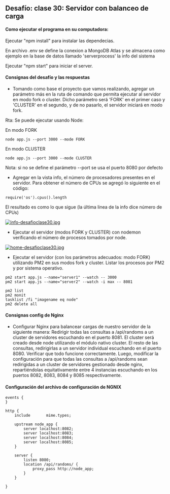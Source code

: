 ## Desafío: clase 30: Servidor con balanceo de carga
#### Como ejecutar el programa en su computadora:

Ejecutar "npm install" para instalar las dependecias.

En archivo .env se define la conexion a MongoDB Atlas y se almacena como ejemplo
en la base de datos llamado 'serverprocess' la info del sistema

Ejecutar "npm start" para iniciar el server.

#### Consignas del desafío y las respuestas
* Tomando como base el proyecto que vamos realizando, agregar un parámetro más en la ruta de comando que permita ejecutar al servidor en modo fork o cluster. Dicho parámetro será 'FORK' en el primer caso y 'CLUSTER' en el segundo, y de no pasarlo, el servidor iniciará en modo fork.

Rta:
Se puede ejecutar usando Node:

En modo FORK
```
node app.js --port 3000 --mode FORK
```

En modo CLUSTER
```
node app.js --port 3000 --mode CLUSTER
```
Nota: si no se define el parámetro --port se usa el puerto 8080 por defecto

* Agregar en la vista info, el número de procesadores presentes en el servidor.
Para obtener el número de CPUs se agregó lo siguiente en el código:

```
require('os').cpus().length
```
El resultado es como lo que sigue (la última linea de la info dice número de CPUs)

[![info-desafioclase30.jpg](https://i.postimg.cc/7hVtV13z/info-desafioclase30.jpg)](https://postimg.cc/YLvx2Wy2)

* Ejecutar el servidor (modos FORK y CLUSTER) con nodemon verificando el número de procesos tomados por node.

[![home-desafioclase30.jpg](https://i.postimg.cc/j2tZL8Wf/home-desafioclase30.jpg)](https://postimg.cc/hzZ9Y114)

* Ejecutar el servidor (con los parámetros adecuados: modo FORK) utilizando PM2 en sus modos fork y cluster. Listar los procesos por PM2 y por sistema operativo.

```
pm2 start app.js --name="server1" --watch -- 3000
pm2 start app.js --name="server2" --watch -i max -- 8081

pm2 list
pm2 monit
tasklist /fi "imagename eq node"
pm2 delete all
```

#### Consignas config de Nginx
* Configurar Nginx para balancear cargas de nuestro servidor de la siguiente manera:
Redirigir todas las consultas a /api/randoms a un cluster de servidores escuchando en el puerto 8081. El cluster será creado desde node utilizando el módulo nativo cluster.
El resto de las consultas, redirigirlas a un servidor individual escuchando en el puerto 8080.
Verificar que todo funcione correctamente.
Luego, modificar la configuración para que todas las consultas a /api/randoms sean redirigidas a un cluster de servidores gestionado desde nginx, repartiéndolas equitativamente entre 4 instancias escuchando en los puertos 8082, 8083, 8084 y 8085 respectivamente.

#### Configuración del archivo de configuración de NGNIX

``` 
events {
}

http {
    include       mime.types;

    upstream node_app {
        server localhost:8082;
        server localhost:8083;
        server localhost:8084;
        server localhost:8085;
    }

    server {
        listen 8080;
        location /api/randoms/ {
            proxy_pass http://node_app;
        }
    }

}
``` 
